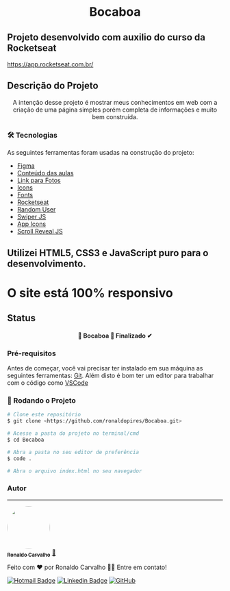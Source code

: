 <h1 align="center">Bocaboa</h1>

## Projeto desenvolvido com auxilio do curso da Rocketseat
https://app.rocketseat.com.br/

## Descrição do Projeto
<p align="center">A intenção desse projeto é mostrar meus conhecimentos em web com a criação de uma página simples porém completa de informações e muito bem construída.</p>

### 🛠 Tecnologias

As seguintes ferramentas foram usadas na construção do projeto:

- [Figma](https://www.figma.com/file/xUDUzZGGyxnFvUWiN09DDX/Origin-Six-(Community)?node-id=0%3A1)
- [Conteúdo das aulas](https://www.notion.so/Aula-01-7ad86dae11c14c87a4082dede02eeaf2)
- [Link para Fotos](https://unsplash.com/)
- [Icons](https://www.iconfinder.com/)
- [Fonts](https://react-icons.github.io/react-icons)
- [Rocketseat](https://app.rocketseat.com.br/node/origin-six-a-sua-primeira-aplicacao-web/lesson/aula-02-expandindo-o-conhecimento)
- [Random User](https://randomuser.me/)
- [Swiper JS](https://swiperjs.com/)
- [App Icons](https://icomoon.io/app/#/select)
- [Scroll Reveal JS](https://scrollrevealjs.org/)

## Utilizei HTML5, CSS3 e JavaScript puro para o desenvolvimento.
# O site está 100% responsivo 

## Status
<h4 align="center"> 
	🚧  Bocaboa 🚀 Finalizado ✔ 
</h4>

### Pré-requisitos

Antes de começar, você vai precisar ter instalado em sua máquina as seguintes ferramentas:
[Git](https://git-scm.com). 
Além disto é bom ter um editor para trabalhar com o código como [VSCode](https://code.visualstudio.com/)

### 🎲 Rodando o Projeto

```bash
# Clone este repositório
$ git clone <https://github.com/ronaldopires/Bocaboa.git>

# Acesse a pasta do projeto no terminal/cmd
$ cd Bocaboa

# Abra a pasta no seu editor de preferência
$ code .

# Abra o arquivo index.html no seu navegador

```

### Autor
---

<a href="https://github.com/ronaldopires">
 <img style="border-radius: 50%;" src="https://avatars.githubusercontent.com/u/51083282?v=4" width="100px;" alt=""/>
 <br />
 <sub><b>Ronaldo Carvalho</b></sub></a> <a href="https://devronaldo.com.br" title="Ronaldo Carvalho">🚀</a>


Feito com ❤️ por Ronaldo Carvalho 👋🏽 Entre em contato!

[![Hotmail Badge](https://img.shields.io/badge/-Hotmail-0078D4?style=flat-square&logo=microsoft-outlook&logoColor=white&link=mailto:ronaldo.carvalho@hotmail.com)](mailto:ronaldo.carvalho@hotmail.com) 
[![Linkedin Badge](https://img.shields.io/badge/-LinkedIn-blue?style=flat-square&logo=Linkedin&logoColor=white&link=https://www.linkedin.com/in/ronaldo-carvalho2019/)](https://www.linkedin.com/in/ronaldo-carvalho2019/)
[![GitHub](https://img.shields.io/badge/-GitHub-181717?style=flat-square&logo=github&link=https://github.com/ronaldopires/)](https://github.com/ronaldopires/)
